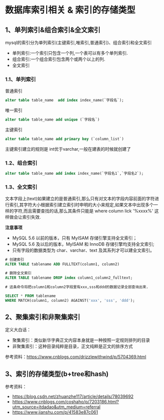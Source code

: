 # 数据库索引相关 & 索引的存储类型

## 1、单列索引&组合索引&全文索引
mysql的索引分为单列索引(主键索引,唯索引,普通索引)、组合索引和全文索引
- 单列索引:一个索引只包含一个列,一个表可以有多个单列索引.
- 组合索引:一个组合索引包含两个或两个以上的列.
- 全文索引

### 1.1、单列索引
普通索引
```sql
alter table table_name  add index index_name(`字段名`);
```
唯一索引
```sql
alter table table_name add unique (`字段名`)
```
主键索引
```sql
alter table table_name add primary key (`column_list`)
```
主键索引建立的规则是 int优于varchar,一般在建表的时候就创建了

### 1.2、组合索引
```sql
alter table table_name add index index_name(`字段名1`,`字段名2`);
```

### 1.3、全文索引
文本字段上(text)如果建立的是普通索引,那么只有对文本的字段内容前面的字符进行索引,其字符大小根据索引建立索引时申明的大小来规定,如果文本中出现多个一样的字符,而且需要查找的话,那么其条件只能是 where column lick '%xxxx%' 这样做会让索引失效.

**注意事项**
- MySQL 5.6 以前的版本，只有 MyISAM 存储引擎支持全文索引；
- MySQL 5.6 及以后的版本，MyISAM 和 InnoDB 存储引擎均支持全文索引;
- 只有字段的数据类型为 char、varchar、text 及其系列才可以建全文索引。

```sql
# 创建索引
ALTER TABLE tablename ADD FULLTEXT(column1, column2)

# 删除全文索引
ALTER TABLE tablename DROP index column1_column2_fulltext;
    
# 这条命令将把column1和column2字段里有xxx,sss和ddd的数据记录全部查询出来.

SELECT * FROM tablename
WHERE MATCH(column1, column2) AGAINST('xxx', 'sss', 'ddd');

```

## 2、聚集索引和非聚集索引
定义大白话：
- 聚集索引：类似新华字典正文内容本身就是一种按照一定规则排列的目录     
- 非聚集索引：这种目录纯粹是目录，正文纯粹是正文的排序方式

参考资料：https://www.cnblogs.com/drizzlewithwind/p/5704369.html

## 3、索引的存储类型(b+tree和hash)

参考资料：
- https://blog.csdn.net/zhuanzhe117/article/details/78039692
- https://www.cnblogs.com/coshaho/p/7203186.html?utm_source=itdadao&utm_medium=referral
- https://www.jianshu.com/p/41583e87c061